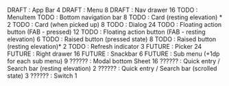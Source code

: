 DRAFT  : App Bar 4
DRAFT  : Menu 8
DRAFT  : Nav drawer 16
TODO   : MenuItem
TODO   : Bottom navigation bar 8
TODO   : Card (resting elevation) * 2
TODO   : Card (when picked up) 8
TODO   : Dialog 24
TODO   : Floating action button (FAB - pressed) 12
TODO   : Floating action button (FAB - resting elevation) 6
TODO   : Raised button (pressed state) 8
TODO   : Raised button (resting elevation)* 2
TODO   : Refresh indicator 3
FUTURE : Picker 24
FUTURE : Right drawer 16
FUTURE : Snackbar 6
FUTURE : Sub menu (+1dp for each sub menu) 9
?????? : Modal bottom Sheet 16
?????? : Quick entry / Search bar (resting elevation) 2
?????? : Quick entry / Search bar (scrolled state) 3
?????? : Switch 1